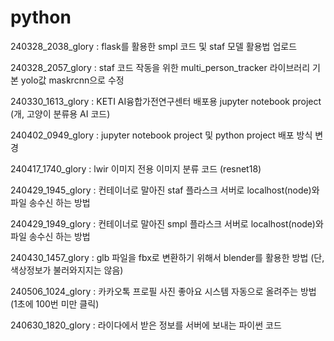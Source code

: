 # python

240328_2038_glory : flask를 활용한 smpl 코드 및 staf 모델 활용법 업로드

240328_2057_glory : staf 코드 작동을 위한 multi_person_tracker 라이브러리 기본 yolo값 maskrcnn으로 수정

240330_1613_glory : KETI AI융합가전연구센터 배포용 jupyter notebook project (개, 고양이 분류용 AI 코드)

240402_0949_glory : jupyter notebook project 및 python project 배포 방식 변경

240417_1740_glory : lwir 이미지 전용 이미지 분류 코드 (resnet18)

240429_1945_glory : 컨테이너로 말아진 staf 플라스크 서버로 localhost(node)와 파일 송수신 하는 방법

240429_1949_glory : 컨테이너로 말아진 smpl 플라스크 서버로 localhost(node)와 파일 송수신 하는 방법

240430_1457_glory : glb 파일을 fbx로 변환하기 위해서 blender를 활용한 방법 (단, 색상정보가 불러와지지는 않음)

240506_1024_glory : 카카오톡 프로필 사진 좋아요 시스템 자동으로 올려주는 방법 (1초에 100번 미만 클릭)

240630_1820_glory : 라이다에서 받은 정보를 서버에 보내는 파이썬 코드